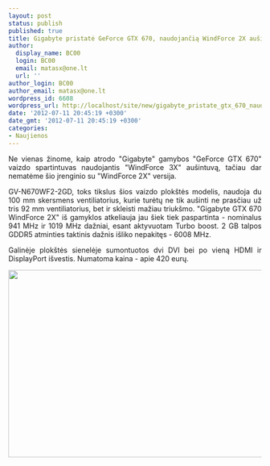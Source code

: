 ```yaml
---
layout: post
status: publish
published: true
title: Gigabyte pristatė GeForce GTX 670, naudojančią WindForce 2X aušintuvą
author:
  display_name: BC00
  login: BC00
  email: matasx@one.lt
  url: ''
author_login: BC00
author_email: matasx@one.lt
wordpress_id: 6608
wordpress_url: http://localhost/site/new/gigabyte_pristate_gtx_670_naudojancia_windforce_2x_ausintuva/
date: '2012-07-11 20:45:19 +0300'
date_gmt: '2012-07-11 20:45:19 +0300'
categories:
- Naujienos
---
```

<p style="text-align: justify;">
	Ne vienas žinome, kaip atrodo &quot;Gigabyte&quot; gamybos &quot;GeForce GTX 670&quot; vaizdo spartintuvas naudojantis &quot;WindForce 3X&quot; au&scaron;intuvą, tačiau dar nematėme &scaron;io įrenginio su &quot;WindForce 2X&quot; versija.</p>
<p style="text-align: justify;">
	GV-N670WF2-2GD, toks tikslus &scaron;ios vaizdo plok&scaron;tės modelis, naudoja du 100 mm skersmens ventiliatorius, kurie turėtų ne tik au&scaron;inti ne prasčiau už tris 92 mm ventiliatorius, bet ir skleisti mažiau triuk&scaron;mo. &quot;Gigabyte GTX 670 WindForce 2X&quot; i&scaron; gamyklos atkeliauja jau &scaron;iek tiek paspartinta - nominalus 941 MHz ir 1019 MHz dažniai, esant aktyvuotam Turbo boost. 2 GB talpos GDDR5 atminties taktinis dažnis i&scaron;liko nepakitęs - 6008 MHz.</p>
<p style="text-align: justify;">
	Galinėje plok&scaron;tės sienelėje sumontuotos dvi DVI bei po vieną HDMI ir DisplayPort i&scaron;vestis. Numatoma kaina - apie 420 eurų.</p>
<p>
	<img alt="" src="http://technews.lt/userfiles/giga670WF2.jpg" style="width: 520px; height: 372px;" /></p>
